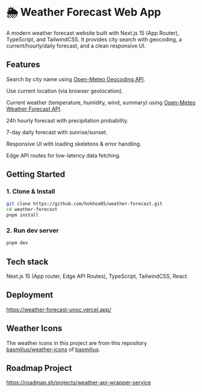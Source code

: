 # 🌦️ Weather Forecast Web App
A modern weather forecast website built with Next.js 15 (App Router), TypeScript, and TailwindCSS.
It provides city search with geocoding, a current/hourly/daily forecast, and a clean responsive UI.

## Features
Search by city name using [Open-Meteo Geocoding API](https://open-meteo.com/en/docs/geocoding-api).

Use current location (via browser geolocation).

Current weather (temperature, humidity, wind, summary) using [Open-Meteo Weather Forecast API](https://open-meteo.com/en/docs/historical-forecast-api).

24h hourly forecast with precipitation probability.

7-day daily forecast with sunrise/sunset.

Responsive UI with loading skeletons & error handling.

Edge API routes for low-latency data fetching.

## Getting Started

### 1. Clone & Install
```bash
git clone https://github.com/hokhoa05/weather-forecast.git
cd weather-forecast
pnpm install
```

### 2. Run dev server
```bash
pnpm dev
```

## Tech stack
Next.js 15 (App router, Edge API Routes), TypeScript, TailwindCSS, React.

## Deployment
https://weather-forecast-unoc.vercel.app/

## Weather Icons

The weather icons in this project are from this repository [basmilius/weather-icons](https://github.com/basmilius/weather-icons) of [basmilius](https://github.com/basmilius).

## Roadmap Project
https://roadmap.sh/projects/weather-api-wrapper-service

